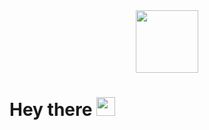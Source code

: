 
<div id="header" align="center">
  <img src="https://media.giphy.com/media/cT6uTXSKabqcE/giphy.gif" width="100"/>
</div>
<h1>
 Hey there
     <img src="https://media.giphy.com/media/hvRJCLFzcasrR4ia7z/giphy.gif" width="30px"/>
</h1>
 
